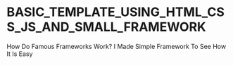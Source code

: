 # BASIC_TEMPLATE_USING_HTML_CSS_JS_AND_SMALL_FRAMEWORK
How Do Famous Frameworks Work? I Made Simple Framework To See How It Is Easy
